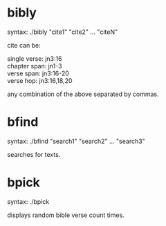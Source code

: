 # bibly

syntax: ./bibly "cite1" "cite2" ... "citeN"

cite can be:

single verse: jn3:16  
chapter span: jn1-3  
verse span:   jn3:16-20  
verse hop:    jn3:16,18,20  

any combination of the above separated by commas.

# bfind

syntax: ./bfind "search1" "search2" ... "search3"

searches for texts.

# bpick

syntax: ./bpick <count>

displays random bible verse count times.
